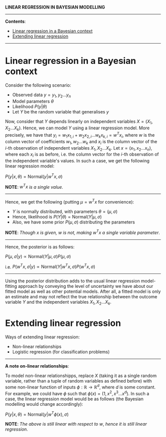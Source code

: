 **LINEAR REGRESSION IN BAYESIAN MODELLING**

---

**Contents**:

- [Linear regression in a Bayesian context](#linear-regression-in-a-bayesian-context)
- [Extending linear regression](#extending-linear-regression)

---

# Linear regression in a Bayesian context
Consider the following scenario:

- Observed data $y={y_1, y_2 ... y_n}$
- Model parameters $\theta$
- Likelihood $P(y|\theta)$
- Let $Y$ be the random variable that generalises $y$

Now, consider that $Y$ depends linearly on independent variables $X = (X_1, X_2 ... X_k)$. Hence, we can model $Y$ using a linear regression model. More precisely, we have that $y_i = w_1 x_{1,i} + w_2 x_{2,i} ... w_k x_{k,i} = w^T x_i$, where $w$ is the column vector of coefficients $w_1, w_2 ... w_k$ and $x_i$ is the column vector of the $i$-th observation of independent variables $X_1, X_2 ... X_k$. Let $x = (x_1, x_2 ... x_n)$, where each $x_i$ is as before, i.e. the column vector for the $i$-th observation of the independent variable's values. In such a case, we get the following linear regression model:

$P(y|x, \theta) = \text{Normal}(y|w^Tx, \sigma)$

**NOTE**: $w^Tx$ _is a single value._

---

Hence, we get the following (putting $\mu = w^Tx$ for convenience):

- $Y$ is normally distributed, with parameters $\theta = (\mu, \sigma)$
- Hence, likelihood is $P(Y|\theta) = \text{Normal}(Y|\mu, \sigma)$
- Also, we have some prior $P(\mu, \sigma)$ distributing the parameters

**NOTE**: _Though_ $x$ _is given,_ $w$ _is not, making_ $w^Tx$ _a single variable parameter_.

---

Hence, the posterior is as follows:

$P(\mu, \sigma|y) \propto \text{Normal}(Y|\mu, \sigma) P(\mu, \sigma)$

i.e. $P(w^Tx, \sigma|y) \propto \text{Normal}(Y|w^Tx, \sigma) P(w^Tx, \sigma)$

---

Using the posterior distribution adds to the usual linear regression model-fitting approach by conveying the level of uncertainty we have about our fitted model as well as other potential models. After all, a fitted model is only an estimate and may not reflect the true relationship between the outcome variable $Y$ and the independent variables $X_1, X_2 ... X_k$.

# Extending linear regression
Ways of extending linear regression:

- Non-linear relationships
- Logistic regression (for classification problems)

---

**A note on-linear relationships**:

To model non-linear relationshipps, replace $X$ (taking it as a single random variable, rather than a tuple of random variables as defined before) with some non-linear function of inputs $\phi : \mathbb{R}\rightarrow \mathbb{R}^d$, where $d$ is some constant. For example, we could have $\phi$ such that $\phi(x) = (1, x^2, x^3 ... x^d)$. In such a case, the linear regression model would be as follows (the Bayesian modelling would change accordingly):

$P(y|x, \theta) = \text{Normal}(y|w^T\phi(x), \sigma)$

**NOTE**: _The above is still linear with respect to_ $w$, _hence it is still linear regression._